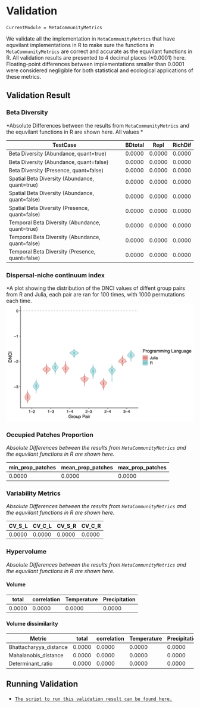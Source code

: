 # Validation
```@meta
CurrentModule = MetaCommunityMetrics
```
We validate all the implementation in `MetaCommunityMetrics` that have equvilant implementations in R to make sure the functions in `MetaCommunityMetrics` are correct and accurate as the equvilant functions in R. All validation results are presented to 4 decimal places (±0.0001) here. Floating-point differences between implementations smaller than 0.0001 were considered negligible for both statistical and ecological applications of these metrics.

## Validation Result

### Beta Diversity
*Absolute Differences between the results from `MetaCommunityMetrics` and the equvilant functions in R are shown here. All values *

| TestCase                                         | BDtotal | Repl   | RichDif |
|--------------------------------------------------|---------|--------|---------|
| Beta Diversity (Abundance, quant=true)           | 0.0000  | 0.0000 | 0.0000  |
| Beta Diversity (Abundance, quant=false)          | 0.0000  | 0.0000 | 0.0000  |
| Beta Diversity (Presence, quant=false)           | 0.0000  | 0.0000 | 0.0000  |
| Spatial Beta Diversity (Abundance, quant=true)   | 0.0000  | 0.0000 | 0.0000  |
| Spatial Beta Diversity (Abundance, quant=false)  | 0.0000  | 0.0000 | 0.0000  |
| Spatial Beta Diversity (Presence, quant=false)   | 0.0000  | 0.0000 | 0.0000  |
| Temporal Beta Diversity (Abundance, quant=true)  | 0.0000  | 0.0000 | 0.0000  |
| Temporal Beta Diversity (Abundance, quant=false) | 0.0000  | 0.0000 | 0.0000  |
| Temporal Beta Diversity (Presence, quant=false)  | 0.0000  | 0.0000 | 0.0000  |

### Dispersal-niche continuum index
*A plot showing the distribution of the DNCI values of diffent group pairs from R and Julia, each pair are ran for 100 times, with 1000 permutations each time.
![Julia vs. R](assets/dnci_plot.png)

### Occupied Patches Proportion
*Absolute Differences between the results from `MetaCommunityMetrics` and the equvilant functions in R are shown here.*

| min_prop_patches | mean_prop_patches | max_prop_patches |
|------------------|-------------------|------------------|
| 0.0000           | 0.0000            | 0.0000           |

### Variability Metrics
*Absolute Differences between the results from `MetaCommunityMetrics` and the equvilant functions in R are shown here.*

| CV_S_L | CV_C_L | CV_S_R | CV_C_R |
|--------|--------|--------|--------|
| 0.0000 | 0.0000 | 0.0000 | 0.0000 |

### Hypervolume
*Absolute Differences between the results from `MetaCommunityMetrics` and the equvilant functions in R are shown here.*

#### Volume
| total  | correlation | Temperature | Precipitation |
|--------|-------------|-------------|---------------|
| 0.0000 | 0.0000      | 0.0000      | 0.0000        |

#### Volume dissimilarity
| Metric                 | total  | correlation | Temperature | Precipitation |
|------------------------|--------|-------------|-------------|---------------|
| Bhattacharyya_distance | 0.0000 | 0.0000      | 0.0000      | 0.0000        |
| Mahalanobis_distance   | 0.0000 | 0.0000      | 0.0000      | 0.0000        |
| Determinant_ratio      | 0.0000 | 0.0000      | 0.0000      | 0.0000        |

## Running Validation
- [`The script to run this validation result can be found here.`](https://github.com/cralibe/MetaCommunityMetrics.jl/blob/main/validation/validation.jl)

